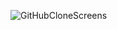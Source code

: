 ![GitHubCloneScreens](https://github.com/MohamedSaiko/GitHubClone/assets/60336337/a994710a-05f5-4e14-a122-123deb1b099b)
